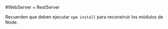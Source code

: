 #WebServer + RestServer

Recuerden que deben ejecutar ``npm install`` para reconstruir los módulos de Node.